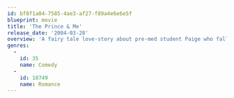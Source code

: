 ```yaml
---
id: bf8f1a04-7585-4ae3-af27-f89a4e6e6e5f
blueprint: movie
title: 'The Prince & Me'
release_date: '2004-03-28'
overview: 'A fairy tale love-story about pre-med student Paige who falls in love with a Danish Prince "Eddie" who refused to follow the traditions of his parents and has come to the US to quench his thirst for rebellion. Paige and Edward come from two different worlds, but there is an undeniable attraction between them.'
genres:
  -
    id: 35
    name: Comedy
  -
    id: 10749
    name: Romance
---
```

